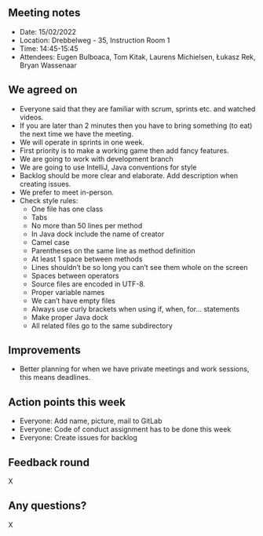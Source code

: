 ## Meeting notes

* Date: 15/02/2022
* Location: Drebbelweg - 35, Instruction Room 1
* Time: 14:45-15:45
* Attendees: Eugen Bulboaca, Tom Kitak, Laurens Michielsen, Łukasz Rek, Bryan Wassenaar

## We agreed on
* Everyone said that they are familiar with scrum, sprints etc. and watched videos.
* If you are later than 2 minutes then you have to bring something (to eat) the next time we have the meeting.
* We will operate in sprints in one week.
* First priority is to make a working game then add fancy features.
* We are going to work with development branch
* We are going to use IntelliJ, Java conventions for style
* Backlog should be more clear and elaborate. Add description when creating issues.
* We prefer to meet in-person.
* Check style rules:
    * One file has one class
    * Tabs
    * No more than 50 lines per method
    * In Java dock include the name of creator
    * Camel case
    * Parentheses on the same line as method definition
    * At least 1 space between methods
    * Lines shouldn’t be so long you can’t see them whole on the screen
    * Spaces between operators
    * Source files are encoded in UTF-8.
    * Proper variable names
    * We can’t have empty files
    * Always use curly brackets when using if, when, for... statements
    * Make proper Java dock
    * All related files go to the same subdirectory

## Improvements
* Better planning for when we have private meetings and work sessions, this means deadlines.
## Action points this week
* Everyone: Add name, picture, mail to GitLab
* Everyone: Code of conduct assignment has to be done this week
* Everyone: Create issues for backlog

## Feedback round
X

## Any questions?
X
